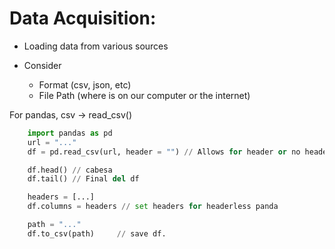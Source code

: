 # Data Acquisition:
- Loading data from various sources

- Consider
    - Format (csv, json, etc)
    - File Path (where is on our computer or the internet)

For pandas, 
    csv -> read_csv()

```python
    import pandas as pd
    url = "..."
    df = pd.read_csv(url, header = "") // Allows for header or no header

    df.head() // cabesa
    df.tail() // Final del df

    headers = [...]
    df.columns = headers // set headers for headerless panda

    path = "..."
    df.to_csv(path)     // save df.
```


